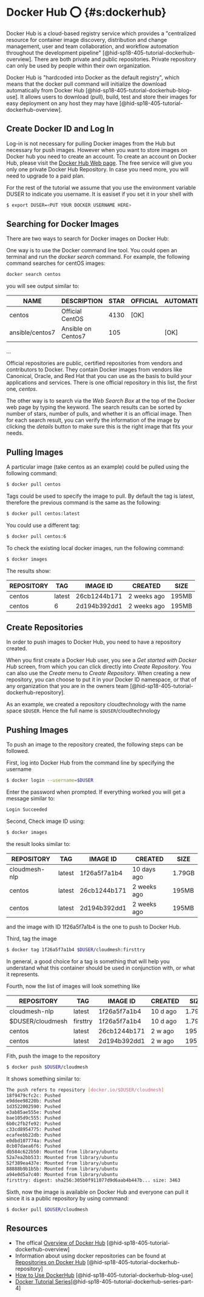 # Docker Hub :o: {#s:dockerhub}

<!--- 

Disclaimer: If you reached this file via github, it is ok to make a pull request 
for this file to correct it. However, viewing this file is only done properly 
in the ePub. Thus we recommend that you go to 

https://github.com/cloudmesh-community/book/blob/master/README.md

and download the appropriate ePub
--->

Docker Hub is a cloud-based registry service which provides a
"centralized resource for container image discovery, distribution and
change management, user and team collaboration, and workflow
automation throughout the development
pipeline" [@hid-sp18-405-tutorial-dockerhub-overview]. There are both
private and public repositories. Private repository can only be used
by people within their own organization.

Docker Hub is "hardcoded into Docker as the default registry", which
means that the docker pull command will initialize the download
automatically from Docker Hub
[@hid-sp18-405-tutorial-dockerhub-blog-use]. It allows users to
download (pull), build, test and store their images for easy
deployment on any host they may
have [@hid-sp18-405-tutorial-dockerhub-overview].

## Create Docker ID and Log In 

Log-in is not necessary for pulling Docker images from the Hub but
necessary for push images. However when you want to store images on
Docker hub you need to create an account. To create an account on Docker
Hub, please visit the [Docker Hub Web page](https://hub.docker.com/).
The free service will give you only one private Docker Hub Repository.
In case you need more, you will need to upgrade to a paid plan.

For the rest of the tutorial we assume that you use the environment
variable DUSER to indicate you username. It is easiset if you set it in
your shell with

```bash
$ export DUSER=<PUT YOUR DOCKER USERNAME HERE> 
```

## Searching for Docker Images

There are two ways to search for Docker images on Docker Hub:

One way is to use the Docker command line tool. You could open an
terminal and run the *docker search* command. For example, the following
command searches for centOS images:

```bash
docker search centos
```

you will see output similar to:

| NAME            | DESCRIPTION        | STAR | OFFICIAL | AUTOMATED |
|-----------------|--------------------|------|----------|-----------|
| centos          | Official CentOS    | 4130 | [OK]     |           |
| ansible/centos7 | Ansible on Centos7 | 105  |          | [OK]      |

...


Official repositories are public, certified repositories from vendors
and contributors to Docker. They contain Docker images from vendors like
Canonical, Oracle, and Red Hat that you can use as the basis to build
your applications and services. There is one official repository in this
list, the first one, *centos*.

The other way is to search via the *Web Search Box* at the top of the
Docker web page by typing the keyword. The search results can be sorted
by number of stars, number of pulls, and whether it is an official
image. Then for each search result, you can verify the information of
the image by clicking the *details* button to make sure this is the
right image that fits your needs.

## Pulling Images

A particular image (take centos as an example) could be pulled using the
following command:

```bash
$ docker pull centos
```
Tags could be used to specify the image to pull. By default the tag is
latest, therefore the previous command is the same as the following:

```bash
$ docker pull centos:latest
```

You could use a different tag:

```bash
$ docker pull centos:6
```

To check the existing local docker images, run the following command:

```bash
$ docker images
```

The results show:

| REPOSITORY | TAG    | IMAGE ID     | CREATED     | SIZE  |
|------------|--------|--------------|-------------|-------|
| centos     | latest | 26cb1244b171 | 2 weeks ago | 195MB |
| centos     | 6      | 2d194b392dd1 | 2 weeks ago | 195MB |


## Create Repositories

In order to push images to Docker Hub, you need to have a repository
created.

When you first create a Docker Hub user, you see a *Get started with
Docker Hub* screen, from which you can click directly into *Create
Repository*. You can also use the *Create* menu to *Create Repository*.
When creating a new repository, you can choose to put it in your Docker
ID namespace, or that of any organization that you are in the owners
team [@hid-sp18-405-tutorial-dockerhub-repository].

As an example, we created a repository cloudtechnology with the name
space `$DUSER`. Hence the full name is `$DUSER`/cloudtechnology

## Pushing Images

To push an image to the repository created, the following steps can be
followed.

First, log into Docker Hub from the command line by specifying the username

```bash
$ docker login --username=$DUSER
```
          
Enter the password when prompted. If everything worked you will get
a message similar to:

```bash
Login Succeeded
```

Second, Check image ID using:

```bash
$ docker images
```

the result looks similar to:

| REPOSITORY    | TAG    | IMAGE ID     | CREATED     | SIZE   |
|---------------|--------|--------------|-------------|--------|
| cloudmesh-nlp | latest | 1f26a5f7a1b4 | 10 days ago | 1.79GB |
| centos        | latest | 26cb1244b171 | 2 weeks ago | 195MB  |
| centos        | latest | 2d194b392dd1 | 2 weeks ago | 195MB  |

and the image with ID 1f26a5f7a1b4 is the one to push to Docker Hub.

Third, tag the image

```bash
$ docker tag 1f26a5f7a1b4 $DUSER/cloudmesh:firsttry
```

In general, a good choice for a tag is something that will help you
understand what this container should be used in conjunction with, or
what it represents.

Fourth, now the list of images will look something like

| REPOSITORY       | TAG      | IMAGE ID     | CREATED  | SIZE   |
|------------------|----------|--------------|----------|--------|
| cloudmesh-nlp    | latest   | 1f26a5f7a1b4 | 10 d ago | 1.79GB |
| $DUSER/cloudmesh | firsttry | 1f26a5f7a1b4 | 10 d ago | 1.79GB |
| centos           | latest   | 26cb1244b171 | 2 w ago  |  195MB |
| centos           | latest   | 2d194b392dd1 | 2 w ago  |  195MB |

Fith, push the image to the repository

```bash
$ docker push $DUSER/cloudmesh
```

It shows something similar to:

```bash
The push refers to repository [docker.io/$DUSER/cloudmesh]
18f9479cfc2c: Pushed 
e9ddee98220b: Pushed 
1d3522002590: Pushed 
e3ab85ae555e: Pushed 
bae105d9c555: Pushed 
6b0c2fb2fe92: Pushed 
c33cd8954775: Pushed 
ecafeebb22db: Pushed 
e0dbd107774a: Pushed 
8cb07daea6f6: Pushed 
db584c622b50: Mounted from library/ubuntu 
52a7ea2bb533: Mounted from library/ubuntu 
52f389ea437e: Mounted from library/ubuntu 
88888b9b1b5b: Mounted from library/ubuntu 
a94e0d5a7c40: Mounted from library/ubuntu 
firsttry: digest: sha256:305b0f911077d9d6aab4b447b... size: 3463
```

Sixth, now the image is available on Docker Hub and everyone can pull it
since it is a public repository by using command:

```bash
$ docker pull $DUSER/cloudmesh
```
          
## Resources

* The offical
  [Overview of Docker Hub](https://docs.docker.com/docker-hub/#use-official-repositories)
  [@hid-sp18-405-tutorial-dockerhub-overview]
* Information about using docker repositories can be found at
  [Repositories on Docker Hub](https://docs.docker.com/docker-hub/repos/)
  [@hid-sp18-405-tutorial-dockerhub-repository]
* [How to Use DockerHub](https://www.linux.com/blog/learn/intro-to-linux/2018/1/how-use-dockerhub)
  [@hid-sp18-405-tutorial-dockerhub-blog-use]
* [Docker Tutorial Series](https://rominirani.com/docker-tutorial-series-part-4-docker-hub-b51fb545dd8e)[@hid-sp18-405-tutorial-dockerhub-series-part-4]
